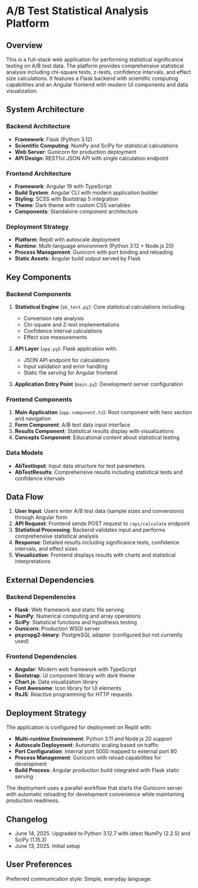 # A/B Test Statistical Analysis Platform

## Overview

This is a full-stack web application for performing statistical significance testing on A/B test data. The platform provides comprehensive statistical analysis including chi-square tests, z-tests, confidence intervals, and effect size calculations. It features a Flask backend with scientific computing capabilities and an Angular frontend with modern UI components and data visualization.

## System Architecture

### Backend Architecture
- **Framework**: Flask (Python 3.12)
- **Scientific Computing**: NumPy and SciPy for statistical calculations
- **Web Server**: Gunicorn for production deployment
- **API Design**: RESTful JSON API with single calculation endpoint

### Frontend Architecture
- **Framework**: Angular 19 with TypeScript
- **Build System**: Angular CLI with modern application builder
- **Styling**: SCSS with Bootstrap 5 integration
- **Theme**: Dark theme with custom CSS variables
- **Components**: Standalone component architecture

### Deployment Strategy
- **Platform**: Replit with autoscale deployment
- **Runtime**: Multi-language environment (Python 3.12 + Node.js 20)
- **Process Management**: Gunicorn with port binding and reloading
- **Static Assets**: Angular build output served by Flask

## Key Components

### Backend Components
1. **Statistical Engine** (`ab_test.py`): Core statistical calculations including:
   - Conversion rate analysis
   - Chi-square and Z-test implementations
   - Confidence interval calculations
   - Effect size measurements

2. **API Layer** (`app.py`): Flask application with:
   - JSON API endpoint for calculations
   - Input validation and error handling
   - Static file serving for Angular frontend

3. **Application Entry Point** (`main.py`): Development server configuration

### Frontend Components
1. **Main Application** (`app.component.ts`): Root component with hero section and navigation
2. **Form Component**: A/B test data input interface
3. **Results Component**: Statistical results display with visualizations
4. **Concepts Component**: Educational content about statistical testing

### Data Models
- **AbTestInput**: Input data structure for test parameters
- **AbTestResults**: Comprehensive results including statistical tests and confidence intervals

## Data Flow

1. **User Input**: Users enter A/B test data (sample sizes and conversions) through Angular form
2. **API Request**: Frontend sends POST request to `/api/calculate` endpoint
3. **Statistical Processing**: Backend validates input and performs comprehensive statistical analysis
4. **Response**: Detailed results including significance tests, confidence intervals, and effect sizes
5. **Visualization**: Frontend displays results with charts and statistical interpretations

## External Dependencies

### Backend Dependencies
- **Flask**: Web framework and static file serving
- **NumPy**: Numerical computing and array operations
- **SciPy**: Statistical functions and hypothesis testing
- **Gunicorn**: Production WSGI server
- **psycopg2-binary**: PostgreSQL adapter (configured but not currently used)

### Frontend Dependencies
- **Angular**: Modern web framework with TypeScript
- **Bootstrap**: UI component library with dark theme
- **Chart.js**: Data visualization library
- **Font Awesome**: Icon library for UI elements
- **RxJS**: Reactive programming for HTTP requests

## Deployment Strategy

The application is configured for deployment on Replit with:
- **Multi-runtime Environment**: Python 3.11 and Node.js 20 support
- **Autoscale Deployment**: Automatic scaling based on traffic
- **Port Configuration**: Internal port 5000 mapped to external port 80
- **Process Management**: Gunicorn with reload capabilities for development
- **Build Process**: Angular production build integrated with Flask static serving

The deployment uses a parallel workflow that starts the Gunicorn server with automatic reloading for development convenience while maintaining production readiness.

## Changelog

- June 14, 2025. Upgraded to Python 3.12.7 with latest NumPy (2.2.5) and SciPy (1.15.3)
- June 13, 2025. Initial setup

## User Preferences

Preferred communication style: Simple, everyday language.
